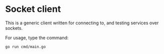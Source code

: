
# Socket client

This is a generic client written for connecting to, and testing services over sockets.

For usage, type the command:

```go run cmd/main.go```